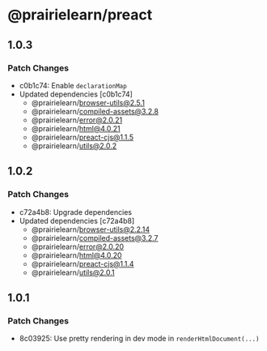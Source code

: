 # @prairielearn/preact

## 1.0.3

### Patch Changes

- c0b1c74: Enable `declarationMap`
- Updated dependencies [c0b1c74]
  - @prairielearn/browser-utils@2.5.1
  - @prairielearn/compiled-assets@3.2.8
  - @prairielearn/error@2.0.21
  - @prairielearn/html@4.0.21
  - @prairielearn/preact-cjs@1.1.5
  - @prairielearn/utils@2.0.2

## 1.0.2

### Patch Changes

- c72a4b8: Upgrade dependencies
- Updated dependencies [c72a4b8]
  - @prairielearn/browser-utils@2.2.14
  - @prairielearn/compiled-assets@3.2.7
  - @prairielearn/error@2.0.20
  - @prairielearn/html@4.0.20
  - @prairielearn/preact-cjs@1.1.4
  - @prairielearn/utils@2.0.1

## 1.0.1

### Patch Changes

- 8c03925: Use pretty rendering in dev mode in `renderHtmlDocument(...)`
